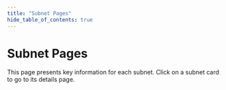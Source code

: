 ```yaml
---
title: "Subnet Pages"
hide_table_of_contents: true
---
```


# Subnet Pages

This page presents key information for each subnet. Click on a subnet card to go to its details page. 

<Cards>
    <CardSmall 
    title='Root Subnet'
    link=''
    body='' />
</Cards>

<Cards>
    <CardSmall 
    title='Subnet 1'
    link='subnet-pages/subnet-1'
    body='text prompting' />
    <CardSmall
    title='Subnet 2'
    link='subnet-pages/subnet-2'
    body='machine translation' />
    <CardSmall
    title='Subnet 3'
    link='subnet-pages/subnet-3'
    body='data scraping' />
    <CardSmall
    title='Subnet 4'
    link='subnet-pages/subnet-4'
    body='Targon' />
</Cards>

<Cards>
    <CardSmall 
    title='Subnet 5'
    link='subnet-pages/subnet-5'
    body='image subnet' />
    <CardSmall
    title='Subnet 6'
    link='subnet-pages/subnet-6'
    body='Unknown' />
    <CardSmall
    title='Subnet 7'
    link='subnet-pages/subnet-7'
    body='storage subnet' />
    <CardSmall
    title='Subnet 8'
    link='subnet-pages/subnet-8'
    body='prediction subnet' />
</Cards>

<Cards>
    <CardSmall 
    title='Subnet 9'
    link='subnet-pages/subnet-9'
    body='pretraining' />
    <CardSmall
    title='Subnet 10'
    link='subnet-pages/subnet-10'
    body='Map reduce' />
    <CardSmall
    title='Subnet 11'
    link='subnet-pages/subnet-11'
    body='text prompting' />
    <CardSmall
    title='Subnet 12'
    link='subnet-pages/subnet-12'
    body='Unknown' />
</Cards>

<Cards>
    <CardSmall 
    title='Subnet 13'
    link='subnet-pages/subnet-13'
    body='data universe' />
    <CardSmall
    title='Subnet 14'
    link='subnet-pages/subnet-14'
    body='llm defender' />
    <CardSmall
    title='Subnet 15'
    link='subnet-pages/subnet-15'
    body='blockchain insights' />
    <CardSmall
    title='Subnet 16'
    link='subnet-pages/subnet-16'
    body='audio subnet' />
</Cards>

<Cards>
    <CardSmall 
    title='Subnet 17'
    link='subnet-pages/subnet-17'
    body='flavia model inference' />
    <CardSmall
    title='Subnet 18'
    link='subnet-pages/subnet-18'
    body='cortex.t' />
    <CardSmall
    title='Subnet 19'
    link='subnet-pages/subnet-19'
    body='data scraping' />
    <CardSmall
    title='Subnet 20'
    link='subnet-pages/subnet-21'
    body='multimodality' />
</Cards>

<Cards>
    <CardSmall 
    title='Subnet 21'
    link='subnet-pages/subnet-22'
    body='text prompting' />
    <CardSmall
    title='Subnet 22'
    link='subnet-pages/subnet-22'
    body='machine translation' />
    <CardSmall
    title='Subnet 23'
    link='subnet-pages/subnet-23'
    body='data scraping' />
    <CardSmall
    title='Subnet 24'
    link='subnet-pages/subnet-24'
    body='multimodality' />
</Cards>

<Cards>
    <CardSmall 
    title='Subnet 25'
    link='subnet-pages/subnet-25'
    body='text prompting' />
    <CardSmall
    title='Subnet 26'
    link='subnet-pages/subnet-26'
    body='machine translation' />
    <CardSmall
    title='Subnet 27'
    link='subnet-pages/subnet-27'
    body='data scraping' />
    <CardSmall
    title='Subnet 28'
    link='subnet-pages/subnet-28'
    body='multimodality' />
</Cards>

<Cards>
    <CardSmall 
    title='Subnet 29'
    link='subnet-pages/subnet-29'
    body='3D Asset Creation' />
    <CardSmall
    title='Subnet 30'
    link='subnet-pages/subnet-30'
    body='Unknown' />
    <CardSmall
    title='Subnet 31'
    link='subnet-pages/subnet-31'
    body='healthcare' />
    <CardSmall
    title='Subnet 32'
    link='subnet-pages/subnet-32'
    body='Roleplay' />
</Cards>